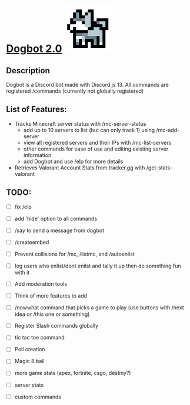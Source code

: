 # [Dogbot 2.0](https://discord.com/api/oauth2/authorize?client_id=848283770041532425&permissions=8&scope=bot%20applications.commands) ![Dogbot PFP](https://github.com/MykelMatar/Dogbot/blob/main/pfp/Dogbot.png)
## Description
  Dogbot is a Discord bot made with Discord.js 13. All commands are registered /commands (currently not globally registered)
  
## List of Features:
  * Tracks Minecraft server status with /mc-server-status
    - add up to 10 servers to list (but can only track 1) using /mc-add-server
    - view all registered servers and their IPs with /mc-list-servers
    - other commands for ease of use and editing existing server information
    - add Dogbot and use /elp for more details
  * Retrieves Valorant Account Stats from tracker.gg with /get-stats-valorant

## TODO: 
  - [ ] fix /elp
  - [ ] add 'hide' option to all commands
  - [ ] /say to send a message from dogbot
  - [ ] /createembed
  - [ ] Prevent collisions for /mc, /listmc, and /autoenlist
  - [ ] log users who enlist/dont enilst and tally it up then do something fun with it
  - [ ] Add moderation tools
  - [ ] Think of more features to add
  - [ ] /nowwhat command that picks a game to play (use buttons with /next idea or /this one or something)
  - [ ] Register Slash commands globally
  - [ ] tic tac toe command
  - [ ] Poll creation
  - [ ] Magic 8 ball
  - [ ] more game stats (apex, fortnite, csgo, destiny?)
  - [ ] server stats
  - [ ] custom commands

